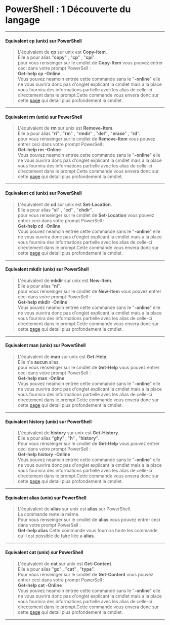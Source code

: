 # PowerShell : 1 Découverte du langage  
---
#### Equivalent cp (unix) sur PowerShell  
>L'équivalent de **cp** sur unix est **Copy-Item**.  
Elle a pour alias "**copy**" , "**cp**" , "**cpi**".  
pour vous renseinger sur le cmdlet de **Copy-Item** vous pouvez entrer ceci dans votre prompt PowerSell :  
**Get-help cp -Online**  
Vous pouvez neamoin entrée cette commande sans le "**-online**" elle ne vous ouvrira donc pas d'onglet explicant la cmdlet mais a la place vous fournira des informations partielle avec les alias de celle-ci directement dans le prompt.Cette commande vous envera donc sur cette [page][helpcp] qui detail plus profondement la cmdlet.  
---
#### Equivalent rm (unix) sur PowerShell  
>L'équivalent de **rm** sur unix est **Remove-Item**.   
Elle a pour alias "**ri**" , "**rm**" , "**rmdir**" , "**del**" , "**erase**" , "**rd**".  
pour vous renseinger sur le cmdlet de **Remove-Item** vous pouvez entrer ceci dans votre prompt PowerSell :  
**Get-help rm -Online**  
Vous pouvez neamoin entrée cette commande sans le "**-online**" elle ne vous ouvrira donc pas d'onglet explicant la cmdlet mais a la place vous fournira des informations partielle avec les alias de celle-ci directement dans le prompt.Cette commande vous envera donc sur cette [page][helprm] qui detail plus profondement la cmdlet.  
---
#### Equivalent cd (unix) sur PowerShell  
>L'équivalent de **cd** sur unix est **Set-Location**.  
Elle a pour alias "**sl**" , "**cd**" , "**chdir**".  
pour vous renseinger sur le cmdlet de **Set-Location** vous pouvez entrer ceci dans votre prompt PowerSell :  
**Get-help cd -Online**  
Vous pouvez neamoin entrée cette commande sans le "**-online**" elle ne vous ouvrira donc pas d'onglet explicant la cmdlet mais a la place vous fournira des informations partielle avec les alias de celle-ci directement dans le prompt.Cette commande vous envera donc sur cette [page][helpcd] qui detail plus profondement la cmdlet.  
---
#### Equivalent mkdir (unix) sur PowerShell  
>L'équivalent de **mkdir** sur unix est **New-Item**.  
Elle a pour alias "**ni**".  
pour vous renseinger sur le cmdlet de **New-Item** vous pouvez entrer ceci dans votre prompt PowerSell :  
**Get-help mkdir -Online**  
Vous pouvez neamoin entrée cette commande sans le "**-online**" elle ne vous ouvrira donc pas d'onglet explicant la cmdlet mais a la place vous fournira des informations partielle avec les alias de celle-ci directement dans le prompt.Cette commande vous envera donc sur cette [page][helpmkdir] qui detail plus profondement la cmdlet.  
---
#### Equivalent man (unix) sur PowerShell  
>L'équivalent de **man** sur unix est **Get-Help**.  
Elle n'a **aucun** alias.  
pour vous renseinger sur le cmdlet de **Get-Help** vous pouvez entrer ceci dans votre prompt PowerSell :  
**Get-help man -Online**  
Vous pouvez neamoin entrée cette commande sans le "**-online**" elle ne vous ouvrira donc pas d'onglet explicant la cmdlet mais a la place vous fournira des informations partielle avec les alias de celle-ci directement dans le prompt.Cette commande vous envera donc sur cette [page][helpman] qui detail plus profondement la cmdlet.  
---
#### Equivalent history (unix) sur PowerShell  
>L'équivalent de **history** sur unix est **Get-History**.  
Elle a pour alias "**ghy**" , "**h**" , "**history**".  
Pour vous renseinger sur le cmdlet de **Get-Help** vous pouvez entrer ceci dans votre prompt PowerSell :  
**Get-help history -Online**  
Vous pouvez neamoin entrée cette commande sans le "**-online**" elle ne vous ouvrira donc pas d'onglet explicant la cmdlet mais a la place vous fournira des informations partielle avec les alias de celle-ci directement dans le prompt.Cette commande vous envera donc sur cette [page][helphistory] qui detail plus profondement la cmdlet.  
---
#### Equivalent alias (unix) sur PowerShell  
>L'équivalent de **alias** sur unix est **alias** sur PowerShell.  
La commande reste la même.  
Pour vous renseinger sur le cmdlet de **alias** vous pouvez entrer ceci dans votre prompt PowerSell :  
**Get-help alias**
Cette commande vous fournira toute les commande qu'il est possible de faire liée a **alias**.  
---
#### Equivalent cat (unix) sur PowerShell  
>L'équivalent de **cat** sur unix est **Get-Content**.  
Elle a pour alias "**gc**" , "**cat**" , "**type**".  
Pour vous renseinger sur le cmdlet de **Get-Content** vous pouvez entrer ceci dans votre prompt PowerSell :  
**Get-help cat -Online**  
Vous pouvez neamoin entrée cette commande sans le "**-online**" elle ne vous ouvrira donc pas d'onglet explicant la cmdlet mais a la place vous fournira des informations partielle avec les alias de celle-ci directement dans le prompt.Cette commande vous envera donc sur cette [page][helpcat] qui detail plus profondement la cmdlet.  
---




























[helpcp]:https://learn.microsoft.com/fr-fr/powershell/module/microsoft.powershell.management/copy-item?view=powershell-7.4&viewFallbackFrom=powershell-6
[helprm]:https://learn.microsoft.com/fr-fr/powershell/module/microsoft.powershell.management/remove-item?view=powershell-7.4&viewFallbackFrom=powershell-6
[helpcd]:https://learn.microsoft.com/fr-fr/powershell/module/microsoft.powershell.management/set-location?view=powershell-7.4&viewFallbackFrom=powershell-6
[helpmkdir]:https://learn.microsoft.com/fr-fr/powershell/module/microsoft.powershell.management/new-item?view=powershell-7.4&viewFallbackFrom=powershell-6
[helpman]:https://learn.microsoft.com/fr-fr/powershell/module/microsoft.powershell.core/get-help?view=powershell-5.1
[helphistory]:https://learn.microsoft.com/fr-fr/powershell/module/microsoft.powershell.core/get-history?view=powershell-7.4&viewFallbackFrom=powershell-6
[helpcat]:https://learn.microsoft.com/fr-fr/powershell/module/microsoft.powershell.management/get-content?view=powershell-7.4&viewFallbackFrom=powershell-3.0




















